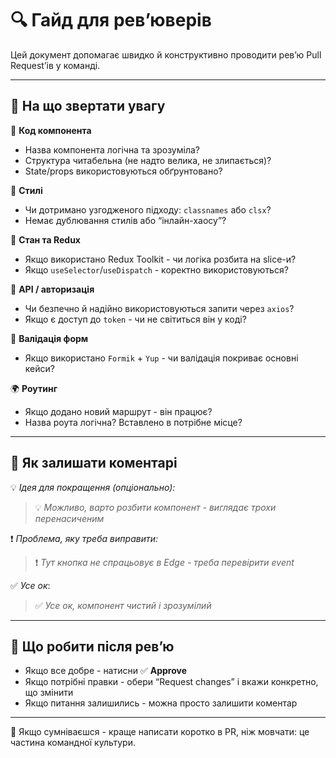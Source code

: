 # 🔍 Гайд для ревʼюверів

Цей документ допомагає швидко й конструктивно проводити ревʼю Pull Request’ів у команді.

---

## 🧭 На що звертати увагу

🔸 **Код компонента**

- Назва компонента логічна та зрозуміла?
- Структура читабельна (не надто велика, не злипається)?
- State/props використовуються обґрунтовано?

🎨 **Стилі**

- Чи дотримано узгодженого підходу: `classnames` або `clsx`?
- Немає дублювання стилів або “інлайн-хаосу”?

🔄 **Стан та Redux**

- Якщо використано Redux Toolkit - чи логіка розбита на slice-и?
- Якщо `useSelector`/`useDispatch` - коректно використовуються?

🔐 **API / авторизація**

- Чи безпечно й надійно використовуються запити через `axios`?
- Якщо є доступ до `token` - чи не світиться він у коді?

🚦 **Валідація форм**

- Якщо використано `Formik` + `Yup` - чи валідація покриває основні кейси?

🌍 **Роутинг**

- Якщо додано новий маршрут - він працює?
- Назва роута логічна? Вставлено в потрібне місце?

---

## 🤝 Як залишати коментарі

💡 _Ідея для покращення (опціонально):_

>💡 _Можливо, варто розбити компонент - виглядає трохи перенасиченим_

❗️ _Проблема, яку треба виправити:_

>❗️ _Тут кнопка не спрацьовує в Edge - треба перевірити event_

✅ _Усе ок_:  

>✅ _Усе ок, компонент чистий і зрозумілий_  

---

## 🧾 Що робити після ревʼю

- Якщо все добре - натисни ✅ **Approve**
- Якщо потрібні правки - обери “Request changes” і вкажи конкретно, що змінити
- Якщо питання залишились - можна просто залишити коментар

---

📌 Якщо сумніваєшся - краще написати коротко в PR, ніж мовчати: це частина командної культури.
